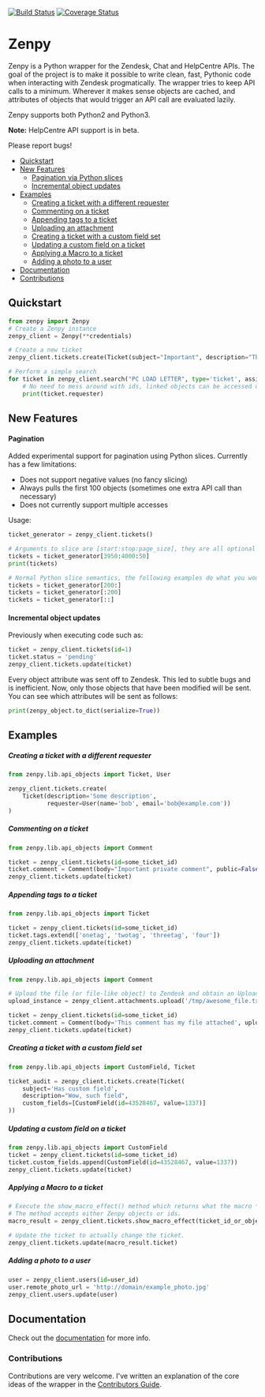 [![Build Status](https://travis-ci.org/Kilo59/zenpy.svg?branch=master)](https://travis-ci.org/Kilo59/zenpy)
[![Coverage Status](https://coveralls.io/repos/github/Kilo59/zenpy/badge.svg?branch=master&service=github)](https://coveralls.io/github/Kilo59/zenpy?branch=master&service=github)

# Zenpy

Zenpy is a Python wrapper for the Zendesk, Chat and HelpCentre APIs. The goal of the project is to make it possible to write clean, fast, Pythonic code when interacting with Zendesk progmatically. The wrapper tries to keep API calls to a minimum. Wherever it makes sense objects are cached, and attributes of objects that would trigger an API call are evaluated lazily. 

Zenpy supports both Python2 and Python3.

**Note:** HelpCentre API support is in beta.

Please report bugs!

* [Quickstart](#quickstart)
* [New Features](#new-features)
    * [Pagination via Python slices](#pagination)
    * [Incremental object updates](#incremental-object-updates)
* [Examples](#examples)
    * [Creating a ticket with a different requester](#creating-a-ticket-with-a-different-requester)
    * [Commenting on a ticket](#commenting-on-a-ticket)
    * [Appending tags to a ticket](#appending-tags-to-a-ticket)
    * [Uploading an attachment](#uploading-an-attachment)
    * [Creating a ticket with a custom field set](#creating-a-ticket-with-a-custom-field-set)
    * [Updating a custom field on a ticket](#updating-a-custom-field-on-a-ticket)
    * [Applying a Macro to a ticket](#applying-a-macro-to-a-ticket)
    * [Adding a photo to a user](#adding-a-photo-to-a-user)
* [Documentation](#documentation)
* [Contributions](#contributions)

## Quickstart

```python
from zenpy import Zenpy
# Create a Zenpy instance
zenpy_client = Zenpy(**credentials)

# Create a new ticket
zenpy_client.tickets.create(Ticket(subject="Important", description="Thing"))

# Perform a simple search
for ticket in zenpy_client.search("PC LOAD LETTER", type='ticket', assignee="facetoe"):
    # No need to mess around with ids, linked objects can be accessed directly.
    print(ticket.requester)
```

## New Features
#### Pagination

Added experimental support for pagination using Python slices. Currently has a few limitations:

* Does not support negative values (no fancy slicing)
* Always pulls the first 100 objects (sometimes one extra API call than necessary)
* Does not currently support multiple accesses

Usage:
```python
ticket_generator = zenpy_client.tickets()

# Arguments to slice are [start:stop:page_size], they are all optional
tickets = ticket_generator[3950:4000:50]
print(tickets)

# Normal Python slice semantics, the following examples do what you would expect
tickets = ticket_generator[200:]
tickets = ticket_generator[:200]
tickets = ticket_generator[::]
```

#### Incremental object updates
Previously when executing code such as:

```python
ticket = zenpy_client.tickets(id=1)
ticket.status = 'pending'
zenpy_client.tickets.update(ticket)
```
Every object attribute was sent off to Zendesk. This led to subtle bugs and is inefficient. Now, only those objects that have been modified will be sent. You can see which attributes will be sent as follows:
```python
print(zenpy_object.to_dict(serialize=True))
```


## Examples

##### Creating a ticket with a different requester

```python
from zenpy.lib.api_objects import Ticket, User

zenpy_client.tickets.create(
    Ticket(description='Some description',
           requester=User(name='bob', email='bob@example.com'))
)
```

##### Commenting on a ticket

```python
from zenpy.lib.api_objects import Comment

ticket = zenpy_client.tickets(id=some_ticket_id)
ticket.comment = Comment(body="Important private comment", public=False)
zenpy_client.tickets.update(ticket)
```

##### Appending tags to a ticket

```python
from zenpy.lib.api_objects import Ticket

ticket = zenpy_client.tickets(id=some_ticket_id)
ticket.tags.extend(['onetag', 'twotag', 'threetag', 'four'])
zenpy_client.tickets.update(ticket)
```

##### Uploading an attachment

```python
from zenpy.lib.api_objects import Comment

# Upload the file (or file-like object) to Zendesk and obtain an Upload instance
upload_instance = zenpy_client.attachments.upload('/tmp/awesome_file.txt')

ticket = zenpy_client.tickets(id=some_ticket_id)
ticket.comment = Comment(body='This comment has my file attached', uploads=[upload_instance.token])
zenpy_client.tickets.update(ticket)
```

##### Creating a ticket with a custom field set

```python
from zenpy.lib.api_objects import CustomField, Ticket

ticket_audit = zenpy_client.tickets.create(Ticket(
    subject='Has custom field',
    description="Wow, such field",
    custom_fields=[CustomField(id=43528467, value=1337)]
))
```

##### Updating a custom field on a ticket

```python
from zenpy.lib.api_objects import CustomField
ticket = zenpy_client.tickets(id=some_ticket_id)
ticket.custom_fields.append(CustomField(id=43528467, value=1337))
zenpy_client.tickets.update(ticket)
```

##### Applying a Macro to a ticket

```python
# Execute the show_macro_effect() method which returns what the macro *would* do.
# The method accepts either Zenpy objects or ids. 
macro_result = zenpy_client.tickets.show_macro_effect(ticket_id_or_object, macro_id_or_object)

# Update the ticket to actually change the ticket. 
zenpy_client.tickets.update(macro_result.ticket)
```

##### Adding a photo to a user

```python
user = zenpy_client.users(id=user_id)
user.remote_photo_url = 'http://domain/example_photo.jpg'
zenpy_client.users.update(user)
```

## Documentation

Check out the [documentation](http://docs.facetoe.com.au/) for more info.

### Contributions
Contributions are very welcome. I've written an explanation of the core ideas of the wrapper in the [Contributors Guide](https://github.com/facetoe/zenpy/wiki/Contributors-Guide).
 
